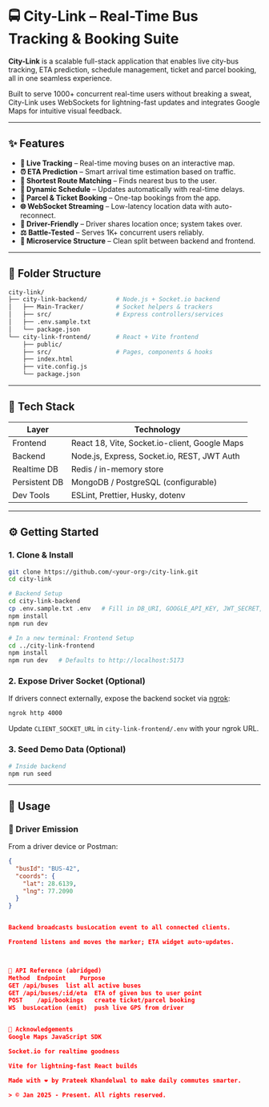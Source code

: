 # 🚍 City-Link – Real-Time Bus Tracking & Booking Suite

**City-Link** is a scalable full-stack application that enables live city-bus tracking, ETA prediction, schedule management, ticket and parcel booking, all in one seamless experience.

Built to serve 1000+ concurrent real-time users without breaking a sweat, City-Link uses WebSockets for lightning-fast updates and integrates Google Maps for intuitive visual feedback.

---

## ✨ Features

- **📍 Live Tracking** – Real-time moving buses on an interactive map.
- **⏰ ETA Prediction** – Smart arrival time estimation based on traffic.
- **🚌 Shortest Route Matching** – Finds nearest bus to the user.
- **🚫 Dynamic Schedule** – Updates automatically with real-time delays.
- **🚚 Parcel & Ticket Booking** – One-tap bookings from the app.
- **🌐 WebSocket Streaming** – Low-latency location data with auto-reconnect.
- **👷 Driver-Friendly** – Driver shares location once; system takes over.
- **⚖️ Battle-Tested** – Serves 1K+ concurrent users reliably.
- **🧰 Microservice Structure** – Clean split between backend and frontend.

---

## 📂 Folder Structure

```bash
city-link/
├── city-link-backend/        # Node.js + Socket.io backend
│   ├── Main-Tracker/         # Socket helpers & trackers
│   ├── src/                  # Express controllers/services
│   ├── .env.sample.txt
│   └── package.json
└── city-link-frontend/       # React + Vite frontend
    ├── public/
    ├── src/                  # Pages, components & hooks
    ├── index.html
    ├── vite.config.js
    └── package.json
```

---

## 📇 Tech Stack

| Layer        | Technology                                      |
|--------------|-------------------------------------------------|
| Frontend     | React 18, Vite, Socket.io-client, Google Maps   |
| Backend      | Node.js, Express, Socket.io, REST, JWT Auth     |
| Realtime DB  | Redis / in-memory store                         |
| Persistent DB| MongoDB / PostgreSQL (configurable)             |
| Dev Tools    | ESLint, Prettier, Husky, dotenv                 |

---

## ⚙️ Getting Started

### 1. Clone & Install

```bash
git clone https://github.com/<your-org>/city-link.git
cd city-link

# Backend Setup
cd city-link-backend
cp .env.sample.txt .env   # Fill in DB_URI, GOOGLE_API_KEY, JWT_SECRET, etc.
npm install
npm run dev

# In a new terminal: Frontend Setup
cd ../city-link-frontend
npm install
npm run dev   # Defaults to http://localhost:5173
```

### 2. Expose Driver Socket (Optional)

If drivers connect externally, expose the backend socket via [ngrok](https://ngrok.com/):

```bash
ngrok http 4000
```

Update `CLIENT_SOCKET_URL` in `city-link-frontend/.env` with your ngrok URL.

### 3. Seed Demo Data (Optional)

```bash
# Inside backend
npm run seed
```

---

## 🚦 Usage

### 🚗 Driver Emission
From a driver device or Postman:

```json
{
  "busId": "BUS-42",
  "coords": {
    "lat": 28.6139,
    "lng": 77.2090
  }
}


Backend broadcasts busLocation event to all connected clients.

Frontend listens and moves the marker; ETA widget auto‑updates.



🔌 API Reference (abridged)
Method	Endpoint	Purpose
GET	/api/buses	list all active buses
GET	/api/buses/:id/eta	ETA of given bus to user point
POST	/api/bookings	create ticket/parcel booking
WS	busLocation (emit)	push live GPS from driver


🙏 Acknowledgements
Google Maps JavaScript SDK

Socket.io for realtime goodness

Vite for lightning‑fast React builds

Made with ❤️ by Prateek Khandelwal to make daily commutes smarter.

> © Jan 2025 - Present. All rights reserved.

